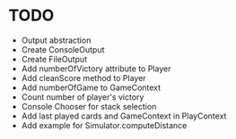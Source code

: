 # TODO

* Output abstraction
* Create ConsoleOutput
* Create FileOutput
* Add numberOfVictory attribute to Player
* Add cleanScore method to Player
* Add numberOfGame to GameContext
* Count number of player's victory
* Console Chooser for stack selection
* Add last played cards and GameContext in PlayContext
* Add example for Simulator.computeDistance

